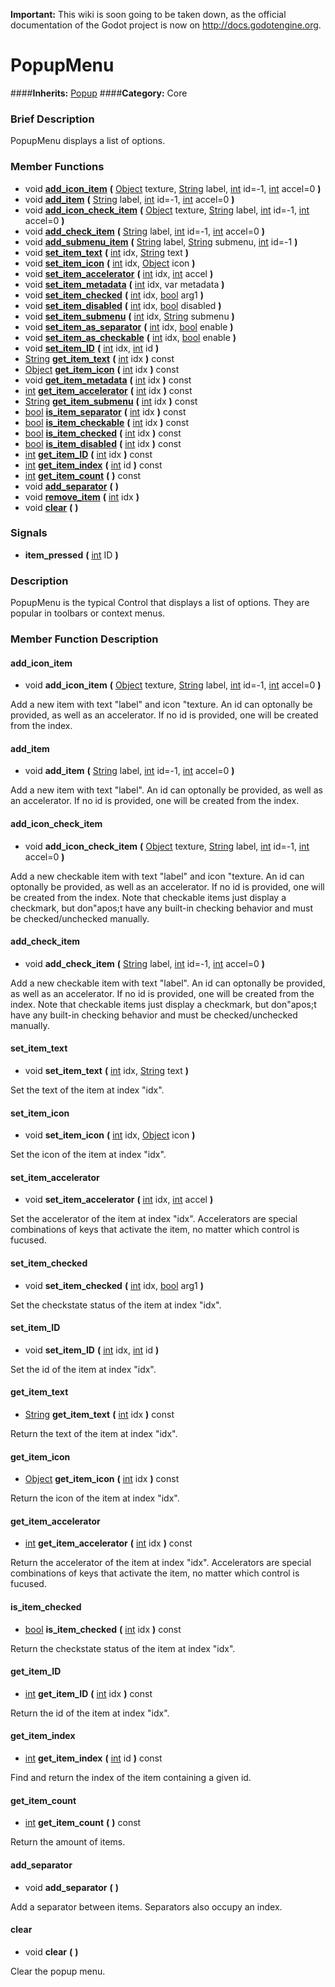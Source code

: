 **Important:** This wiki is soon going to be taken down, as the official documentation of the Godot project is now on http://docs.godotengine.org.

#  PopupMenu  
####**Inherits:** [Popup](class_popup)
####**Category:** Core

###  Brief Description  
PopupMenu displays a list of options.

###  Member Functions 
  * void  **[add&#95;icon&#95;item](#add_icon_item)**  **(** [Object](class_object) texture, [String](class_string) label, [int](class_int) id=-1, [int](class_int) accel=0  **)**
  * void  **[add&#95;item](#add_item)**  **(** [String](class_string) label, [int](class_int) id=-1, [int](class_int) accel=0  **)**
  * void  **[add&#95;icon&#95;check&#95;item](#add_icon_check_item)**  **(** [Object](class_object) texture, [String](class_string) label, [int](class_int) id=-1, [int](class_int) accel=0  **)**
  * void  **[add&#95;check&#95;item](#add_check_item)**  **(** [String](class_string) label, [int](class_int) id=-1, [int](class_int) accel=0  **)**
  * void  **[add&#95;submenu&#95;item](#add_submenu_item)**  **(** [String](class_string) label, [String](class_string) submenu, [int](class_int) id=-1  **)**
  * void  **[set&#95;item&#95;text](#set_item_text)**  **(** [int](class_int) idx, [String](class_string) text  **)**
  * void  **[set&#95;item&#95;icon](#set_item_icon)**  **(** [int](class_int) idx, [Object](class_object) icon  **)**
  * void  **[set&#95;item&#95;accelerator](#set_item_accelerator)**  **(** [int](class_int) idx, [int](class_int) accel  **)**
  * void  **[set&#95;item&#95;metadata](#set_item_metadata)**  **(** [int](class_int) idx, var metadata  **)**
  * void  **[set&#95;item&#95;checked](#set_item_checked)**  **(** [int](class_int) idx, [bool](class_bool) arg1  **)**
  * void  **[set&#95;item&#95;disabled](#set_item_disabled)**  **(** [int](class_int) idx, [bool](class_bool) disabled  **)**
  * void  **[set&#95;item&#95;submenu](#set_item_submenu)**  **(** [int](class_int) idx, [String](class_string) submenu  **)**
  * void  **[set&#95;item&#95;as&#95;separator](#set_item_as_separator)**  **(** [int](class_int) idx, [bool](class_bool) enable  **)**
  * void  **[set&#95;item&#95;as&#95;checkable](#set_item_as_checkable)**  **(** [int](class_int) idx, [bool](class_bool) enable  **)**
  * void  **[set&#95;item&#95;ID](#set_item_ID)**  **(** [int](class_int) idx, [int](class_int) id  **)**
  * [String](class_string)  **[get&#95;item&#95;text](#get_item_text)**  **(** [int](class_int) idx  **)** const
  * [Object](class_object)  **[get&#95;item&#95;icon](#get_item_icon)**  **(** [int](class_int) idx  **)** const
  * void  **[get&#95;item&#95;metadata](#get_item_metadata)**  **(** [int](class_int) idx  **)** const
  * [int](class_int)  **[get&#95;item&#95;accelerator](#get_item_accelerator)**  **(** [int](class_int) idx  **)** const
  * [String](class_string)  **[get&#95;item&#95;submenu](#get_item_submenu)**  **(** [int](class_int) idx  **)** const
  * [bool](class_bool)  **[is&#95;item&#95;separator](#is_item_separator)**  **(** [int](class_int) idx  **)** const
  * [bool](class_bool)  **[is&#95;item&#95;checkable](#is_item_checkable)**  **(** [int](class_int) idx  **)** const
  * [bool](class_bool)  **[is&#95;item&#95;checked](#is_item_checked)**  **(** [int](class_int) idx  **)** const
  * [bool](class_bool)  **[is&#95;item&#95;disabled](#is_item_disabled)**  **(** [int](class_int) idx  **)** const
  * [int](class_int)  **[get&#95;item&#95;ID](#get_item_ID)**  **(** [int](class_int) idx  **)** const
  * [int](class_int)  **[get&#95;item&#95;index](#get_item_index)**  **(** [int](class_int) id  **)** const
  * [int](class_int)  **[get&#95;item&#95;count](#get_item_count)**  **(** **)** const
  * void  **[add&#95;separator](#add_separator)**  **(** **)**
  * void  **[remove&#95;item](#remove_item)**  **(** [int](class_int) idx  **)**
  * void  **[clear](#clear)**  **(** **)**

###  Signals  
  *  **item&#95;pressed**  **(** [int](class_int) ID  **)**

###  Description  
PopupMenu is the typical Control that displays a list of options. They are popular in toolbars or context menus.

###  Member Function Description  

#### <a name="add_icon_item">add_icon_item</a>
  * void  **add&#95;icon&#95;item**  **(** [Object](class_object) texture, [String](class_string) label, [int](class_int) id=-1, [int](class_int) accel=0  **)**

Add a new item with text "label" and icon "texture. An id can optonally be provided, as well as an accelerator. If no id is provided, one will be created from the index.

#### <a name="add_item">add_item</a>
  * void  **add&#95;item**  **(** [String](class_string) label, [int](class_int) id=-1, [int](class_int) accel=0  **)**

Add a new item with text "label". An id can optonally be provided, as well as an accelerator. If no id is provided, one will be created from the index.

#### <a name="add_icon_check_item">add_icon_check_item</a>
  * void  **add&#95;icon&#95;check&#95;item**  **(** [Object](class_object) texture, [String](class_string) label, [int](class_int) id=-1, [int](class_int) accel=0  **)**

Add a new checkable item with text "label" and icon "texture. An id can optonally be provided, as well as an accelerator. If no id is provided, one will be created from the index. Note that checkable items just display a checkmark, but don"apos;t have any built-in checking behavior and must be checked/unchecked manually.

#### <a name="add_check_item">add_check_item</a>
  * void  **add&#95;check&#95;item**  **(** [String](class_string) label, [int](class_int) id=-1, [int](class_int) accel=0  **)**

Add a new checkable item with text "label". An id can optonally be provided, as well as an accelerator. If no id is provided, one will be created from the index. Note that checkable items just display a checkmark, but don"apos;t have any built-in checking behavior and must be checked/unchecked manually.

#### <a name="set_item_text">set_item_text</a>
  * void  **set&#95;item&#95;text**  **(** [int](class_int) idx, [String](class_string) text  **)**

Set the text of the item at index "idx".

#### <a name="set_item_icon">set_item_icon</a>
  * void  **set&#95;item&#95;icon**  **(** [int](class_int) idx, [Object](class_object) icon  **)**

Set the icon of the item at index "idx".

#### <a name="set_item_accelerator">set_item_accelerator</a>
  * void  **set&#95;item&#95;accelerator**  **(** [int](class_int) idx, [int](class_int) accel  **)**

Set the accelerator of the item at index "idx". Accelerators are special combinations of keys that activate the item, no matter which control is fucused.

#### <a name="set_item_checked">set_item_checked</a>
  * void  **set&#95;item&#95;checked**  **(** [int](class_int) idx, [bool](class_bool) arg1  **)**

Set the checkstate status of the item at index "idx".

#### <a name="set_item_ID">set_item_ID</a>
  * void  **set&#95;item&#95;ID**  **(** [int](class_int) idx, [int](class_int) id  **)**

Set the id of the item at index "idx".

#### <a name="get_item_text">get_item_text</a>
  * [String](class_string)  **get&#95;item&#95;text**  **(** [int](class_int) idx  **)** const

Return the text of the item at index "idx".

#### <a name="get_item_icon">get_item_icon</a>
  * [Object](class_object)  **get&#95;item&#95;icon**  **(** [int](class_int) idx  **)** const

Return the icon of the item at index "idx".

#### <a name="get_item_accelerator">get_item_accelerator</a>
  * [int](class_int)  **get&#95;item&#95;accelerator**  **(** [int](class_int) idx  **)** const

Return the accelerator of the item at index "idx". Accelerators are special combinations of keys that activate the item, no matter which control is fucused.

#### <a name="is_item_checked">is_item_checked</a>
  * [bool](class_bool)  **is&#95;item&#95;checked**  **(** [int](class_int) idx  **)** const

Return the checkstate status of the item at index "idx".

#### <a name="get_item_ID">get_item_ID</a>
  * [int](class_int)  **get&#95;item&#95;ID**  **(** [int](class_int) idx  **)** const

Return the id of the item at index "idx".

#### <a name="get_item_index">get_item_index</a>
  * [int](class_int)  **get&#95;item&#95;index**  **(** [int](class_int) id  **)** const

Find and return the index of the item containing a given id.

#### <a name="get_item_count">get_item_count</a>
  * [int](class_int)  **get&#95;item&#95;count**  **(** **)** const

Return the amount of items.

#### <a name="add_separator">add_separator</a>
  * void  **add&#95;separator**  **(** **)**

Add a separator between items. Separators also occupy an index.

#### <a name="clear">clear</a>
  * void  **clear**  **(** **)**

Clear the popup menu.
